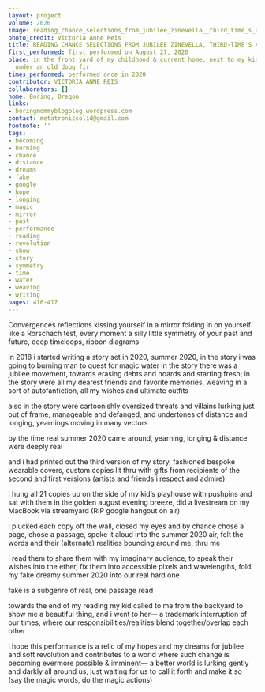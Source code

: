 ```yaml
---
layout: project
volume: 2020
image: reading_chance_selections_from_jubilee_zinevella__third_time_s_a_charm_edition--Victoria_Anne_Reis.jpg
photo_credit: Victoria Anne Reis
title: READING CHANCE SELECTIONS FROM JUBILEE ZINEVELLA, THIRD-TIME'S A CHARM EDITION
first_performed: first performed on August 27, 2020
place: in the front yard of my childhood & current home, next to my kid's playhouse,
  under an old doug fir
times_performed: performed once in 2020
contributor: VICTORIA ANNE REIS
collaborators: []
home: Boring, Oregon
links:
- boringmommyblogblog.wordpress.com
contact: metatronicsolid@gmail.com
footnote: ''
tags:
- becoming
- burning
- chance
- distance
- dreams
- fake
- google
- hope
- longing
- magic
- mirror
- past
- performance
- reading
- revolution
- show
- story
- symmetry
- time
- water
- weaving
- writing
pages: 416-417
---
```



Convergences
reflections
kissing yourself in a mirror
folding in on yourself like a Rorschach test, every moment a silly little symmetry of your past and future, deep timeloops, ribbon diagrams

in 2018 i started writing a story set in 2020, summer 2020, 
in the story i was going to burning man to quest for magic water
in the story there was a jubilee movement, towards erasing debts and hoards and starting fresh;
in the story were all my dearest friends and favorite memories, weaving in a sort of autofanfiction, all my wishes and ultimate outfits

also in the story were cartoonishly oversized threats and villains lurking just out of frame, manageable and defanged, 
and undertones of distance and longing, yearnings moving in many vectors

by the time real summer 2020 came around, yearning, longing & distance were deeply real

and i had printed out the third version of my story, fashioned bespoke wearable covers, custom copies lit thru with gifts from recipients of the second and first versions (artists and friends i respect and admire)

i hung all 21 copies up on the side of my kid’s playhouse with pushpins and sat with them in the golden august evening breeze, did a livestream on my MacBook via streamyard (RIP google hangout on air)

i plucked each copy off the wall, closed my eyes and by chance chose a page, chose a passage, spoke it aloud into the summer 2020 air, felt the words and their (alternate) realities bouncing around me, thru me

i read them to share them with my imaginary audience, to speak their wishes into the ether, fix them into accessible pixels and wavelengths, fold my fake dreamy summer 2020 into our real hard one

fake is a subgenre of real, one passage read

towards the end of my reading my kid called to me from the backyard to show me a beautiful thing, and i went to her— a trademark interruption of our times, where our responsibilities/realities blend together/overlap each other

i hope this performance is a relic of my hopes and my dreams for jubilee and soft revolution and contributes to a world where such change is becoming evermore possible & imminent— a better world is lurking gently and darkly all around us, just waiting for us to call it forth and make it so (say the magic words, do the magic actions)
